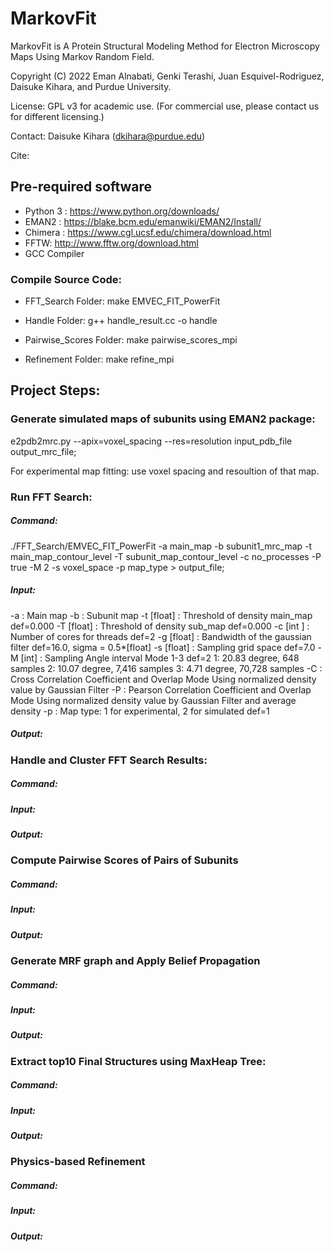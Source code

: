 # MarkovFit
MarkovFit is A Protein Structural Modeling Method for Electron Microscopy Maps Using Markov Random Field.

Copyright (C) 2022 Eman Alnabati, Genki Terashi, Juan Esquivel-Rodriguez, Daisuke Kihara, and Purdue University.

License: GPL v3 for academic use. (For commercial use, please contact us for different licensing.)

Contact: Daisuke Kihara (dkihara@purdue.edu)

Cite:

## Pre-required software
- Python 3 : https://www.python.org/downloads/
- EMAN2 : https://blake.bcm.edu/emanwiki/EMAN2/Install/
- Chimera : https://www.cgl.ucsf.edu/chimera/download.html
- FFTW: http://www.fftw.org/download.html
- GCC Compiler

### Compile Source Code:
- FFT_Search Folder:
make EMVEC_FIT_PowerFit

- Handle Folder:
g++ handle_result.cc -o handle

- Pairwise_Scores Folder:
make pairwise_scores_mpi

- Refinement Folder:
make refine_mpi

## Project Steps:
### Generate simulated maps of subunits using EMAN2 package:
e2pdb2mrc.py --apix=voxel_spacing --res=resolution input_pdb_file output_mrc_file;

For experimental map fitting: use voxel spacing and resoultion of that map. 

### Run FFT Search:
##### Command:
./FFT_Search/EMVEC_FIT_PowerFit -a main_map -b subunit1_mrc_map -t main_map_contour_level -T subunit_map_contour_level -c no_processes -P true -M 2 -s voxel_space -p map_type > output_file;
##### Input:
-a         : Main map
-b         : Subunit map
-t [float] : Threshold of density main_map def=0.000
-T [float] : Threshold of density sub_map def=0.000
-c [int  ] : Number of cores for threads def=2
-g [float] : Bandwidth of the gaussian filter
             def=16.0, sigma = 0.5*[float]
-s [float] : Sampling grid space def=7.0
-M [int]   : Sampling Angle interval Mode 1-3 def=2
             1: 20.83 degree,   648 samples
             2: 10.07 degree, 7,416 samples
             3: 4.71 degree, 70,728 samples
-C         : Cross Correlation Coefficient and Overlap Mode 
             Using normalized density value by Gaussian Filter
-P         : Pearson Correlation Coefficient and Overlap Mode 
             Using normalized density value by Gaussian Filter and average density
-p         : Map type: 1 for experimental, 2 for simulated def=1 
           
##### Output:

### Handle and Cluster FFT Search Results:
##### Command:
##### Input:
##### Output:

### Compute Pairwise Scores of Pairs of Subunits
##### Command:
##### Input:
##### Output:

### Generate MRF graph and Apply Belief Propagation
##### Command:
##### Input:
##### Output:

### Extract top10 Final Structures using MaxHeap Tree:
##### Command:
##### Input:
##### Output:

### Physics-based Refinement
##### Command:
##### Input:
##### Output:


